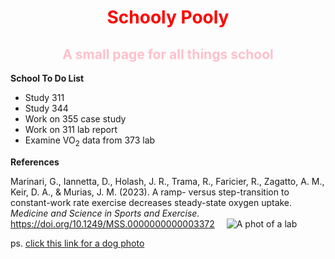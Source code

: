 <!DOCTYPE html>
<html>
<body>

<h1 style="text-align:center; color:red;"> Schooly Pooly </h1>
<h2 style="color:pink; text-align:center;"> A small page for all things school </h2>

<p> <b>School To Do List</b> </p>
<ul>
	<li> Study 311 </li>
	<li> Study 344 </li>
	<li> Work on 355 case study </li>
	<li> Work on 311 lab report </li>
	<li> Examine VO<sub>2</sub></sub> data from 373 lab </li>
</ul>

<p> <b>References</b> </p>
<p>
	 Marinari, G., Iannetta, D., Holash, J. R., Trama, R., Faricier, R., Zagatto, A. M., Keir, D. A., & Murias, J. M. (2023). A ramp- versus step-transition to constant-work rate exercise decreases steady-state oxygen uptake. <i> Medicine and Science in Sports and Exercise. </i> <a href="https://doi.org/10.1249/MSS.0000000000003372">https://doi.org/10.1249/MSS.0000000000003372</a>
	<img src="lab.jpeg" alt="A phot of a lab" style="display: inline; margin-left: 15px;">
</p>


ps. [click this link for a dog photo](subfolder/readme.md)

</body>
</html>
